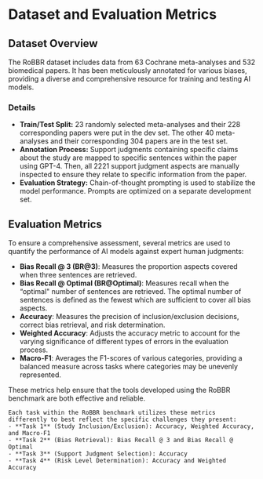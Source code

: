 # Dataset and Evaluation Metrics

## Dataset Overview

The RoBBR dataset includes data from 63 Cochrane meta-analyses and 532 biomedical papers. It has been meticulously annotated for various biases, providing a diverse and comprehensive resource for training and testing AI models.

### Details

- **Train/Test Split:** 23 randomly selected meta-analyses and their 228 corresponding papers were put in the dev set. The other 40 meta-analyses and their corresponding 304 papers are in the test set.
- **Annotation Process:** Support judgments containing specific claims about the study are mapped to specific sentences within the paper using GPT-4. Then, all 2221 support judgment aspects are manually inspected to ensure they relate to specific information from the paper. 
- **Evaluation Strategy:** Chain-of-thought prompting is used to stabilize the model performance. Prompts are optimized on a separate development set.

## Evaluation Metrics

To ensure a comprehensive assessment, several metrics are used to quantify the performance of AI models against expert human judgments:

- **Bias Recall @ 3 (BR@3)**: Measures the proportion aspects covered when three sentences are retrieved.
- **Bias Recall @ Optimal (BR@Optimal)**: Measures recall when the “optimal" number of sentences are retrieved. The optimal number of sentences is defined as the fewest which are sufficient to cover all bias aspects.
- **Accuracy**: Measures the precision of inclusion/exclusion decisions, correct bias retrieval, and risk determination.
- **Weighted Accuracy**: Adjusts the accuracy metric to account for the varying significance of different types of errors in the evaluation process.
- **Macro-F1**: Averages the F1-scores of various categories, providing a balanced measure across tasks where categories may be unevenly represented.

These metrics help ensure that the tools developed using the RoBBR benchmark are both effective and reliable.

```{note}
Each task within the RoBBR benchmark utilizes these metrics differently to best reflect the specific challenges they present:
- **Task 1** (Study Inclusion/Exclusion): Accuracy, Weighted Accuracy, and Macro-F1
- **Task 2** (Bias Retrieval): Bias Recall @ 3 and Bias Recall @ Optimal
- **Task 3** (Support Judgment Selection): Accuracy 
- **Task 4** (Risk Level Determination): Accuracy and Weighted Accuracy
